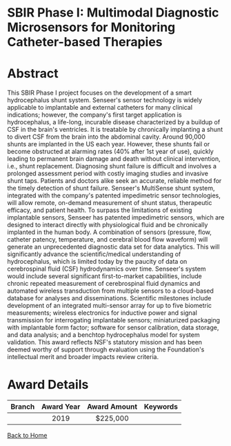 
SBIR Phase I: Multimodal Diagnostic Microsensors for Monitoring Catheter-based Therapies
========================================================================================

# Abstract


This SBIR Phase I project focuses on the development of a smart hydrocephalus shunt system. Senseer's sensor technology is widely applicable to implantable and external catheters for many clinical indications; however, the company's first target application is hydrocephalus, a life-long, incurable disease characterized by a buildup of CSF in the brain's ventricles. It is treatable by chronically implanting a shunt to divert CSF from the brain into the abdominal cavity. Around 90,000 shunts are implanted in the US each year. However, these shunts fail or become obstructed at alarming rates (40% after 1st year of use), quickly leading to permanent brain damage and death without clinical intervention, i.e., shunt replacement. Diagnosing shunt failure is difficult and involves a prolonged assessment period with costly imaging studies and invasive shunt taps. Patients and doctors alike seek an accurate, reliable method for the timely detection of shunt failure. Senseer's MultiSense shunt system, integrated with the company's patented impedimetric sensor technologies, will allow remote, on-demand measurement of shunt status, therapeutic efficacy, and patient health. To surpass the limitations of existing implantable sensors, Senseer has patented impedimetric sensors, which are designed to interact directly with physiological fluid and be chronically implanted in the human body. A combination of sensors (pressure, flow, catheter patency, temperature, and cerebral blood flow waveform) will generate an unprecedented diagnostic data set for data analytics. This will significantly advance the scientific/medical understanding of hydrocephalus, which is limited today by the paucity of data on cerebrospinal fluid (CSF) hydrodynamics over time. Senseer's system would include several significant first-to-market capabilities, include chronic repeated measurement of cerebrospinal fluid dynamics and automated wireless transduction from multiple sensors to a cloud-based database for analyses and disseminations. Scientific milestones include development of an integrated multi-sensor array for up to five biometric measurements; wireless electronics for inductive power and signal transmission for interrogating implantable sensors; miniaturized packaging with implantable form factor; software for sensor calibration, data storage, and data analysis; and a benchtop hydrocephalus model for system validation. This award reflects NSF's statutory mission and has been deemed worthy of support through evaluation using the Foundation's intellectual merit and broader impacts review criteria.  

# Award Details

|Branch|Award Year|Award Amount|Keywords|
| :---: | :---: | :---: | :---: |
||2019|$225,000||
  
  


[Back to Home](https://github.com/chrischow/dod_sbir_awards#497)